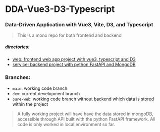 DDA-Vue3-D3-Typescript
======================
### Data-Driven Application with Vue3, Vite, D3, and Typescript

>This is a mono repo for both frontend and backend
##### directories:
- [web: frontend web app project with vue3, typescript and D3](./web/web.md)
- [service: backend project with python FastAPI and MongoDB](./service/service.md)

### Branches:
- `main`: working code branch
- `dev`: current development branch
- `pure-web`: working code branch without backend which data is stored within the project
> A fully working project will have have the data stored in mongoDB, accessible through API built with the python FastAPI framework. All code is only worked in local environment so far.